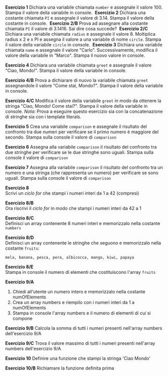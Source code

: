 **Esercizio 1**
Dichiara una variabile chiamata `number` e assegnale il valore 100.
Stampa il valore della variabile in console.
​
**Esercizio 2**
Dichiara una costante chiamata `PI` e assegnale il valore di 3.14. Stampa il valore della costante in console.
​
**Esercizio 2/B**
Prova ad assegnare alla costante chiamata `PI` il valore di 3.1416. Sai dire cosa succede?
​
**Esercizio 2/C**
Dichiara una variabile chiamata `radius` e assegnale il valore 8.
Moltiplica radius x 2 e x PI e assegna il valore a una variabile di nome `circle`.
Stampa il valore della variabile `circle` in console.
​
**Esercizio 3**
Dichiara una variabile chiamata `name` e assegnale il valore "Carlo". Successivamente, modifica il valore della variabile in "Marco". Stampa il nuovo valore in console.

**Esercizio 4**
Dichiara una variabile chiamata `greet` e assegnale il valore "Ciao, Mondo!". Stampa il valore della variabile in console.

**Esercizio 4/B**
Prova a dichiarare di nuovo la variabile chiamata `greet` assegnandole il valore "Come stai, Mondo?". Stampa il valore della variabile in console.

**Esercizio 4/C**
Modifica il valore della variabile `greet` in modo da ottenere la stringa "Ciao, Mondo! Come stai?". Stampa il valore della variabile in console.
*Nota:* Prova a eseguire questo esercizio sia con la concatenazione di stringhe sia con i template literals.

**Esercizio 5**
Crea una variabile `comparison` e assegnale il risultato del confronto tra due numeri per verificare se il primo numero è maggiore del secondo. Stampa sulla console il valore di `comparison`

**Esercizio 6**
Assegna alla variabile `comparison` il risultato del confronto tra due stringhe per verificare se le due stringhe sono uguali. Stampa sulla console il valore di `comparison`

**Esercizio 7**
Assegna alla variabile `comparison` il risultato del confronto tra un numero e una stringa (che rappresenta un numero) per verificare se sono uguali. Stampa sulla console il valore di `comparison`

**Esercizio 8**  
Scrivi un *ciclo for* che stampi i numeri interi da 1 a 42 (compresi)  

**Esercizio 8/B**  
Ora riscrivi il *ciclo for* in modo che stampi i numeri interi da 42 a 1

**Esercizio 8/C**  
Definisci un array contenente 8 numeri interi e memorizzalo nella costante `numbers`

**Esercizio 8/D**  
Definisci un array contenente le stringhe che seguono e memorizzalo nella costante `fruits`:

```
mela, banana, pesca, pera, albicocca, mango, kiwi, papaya
```

**Esercizio 8/E**  
Stampa in console il numero di elementi che costituiscono l'array `fruits`

**Esercizio 9/A**

1. Chiedi all'utente un numero intero e memorizzalo nella costante numOfElements
2. Crea un array numbers e riempilo con i numeri interi da 1 a numOfElements
3. Stampa in console l'array numbers e il numero di elementi di cui si compone

**Esercizio 9/B**
Calcola la somma di tutti i numeri presenti nell'array numbers dell'esercizio 9/A

**Esercizio 9/C**
Trova il valore massimo di tutti i numeri presenti nell'array numbers dell'esercizio 9/A

**Esercizio 10**
Definire una funzione che stampi la stringa 'Ciao Mondo'

**Esercizio 10/B**
Richiamare la funzione definita prima
